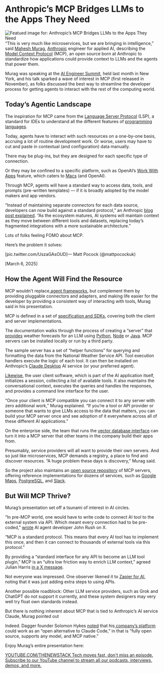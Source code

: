 # Anthropic’s MCP Bridges LLMs to the Apps They Need
![Featued image for: Anthropic’s MCP Bridges LLMs to the Apps They Need](https://cdn.thenewstack.io/media/2025/03/da0fefca-tamanna-rumee-8yd0ndi1shy-unsplash-mcp-1024x683.jpg)
“This is very much like microservices, but we are bringing in intelligence,” said [Mahesh Murag](https://www.linkedin.com/in/maheshmurag/), [Anthropic](https://www.anthropic.com/company) engineer for applied AI, describing the [Model Context Protocol](https://modelcontextprotocol.io/introduction) (MCP), an open source born at Anthropic to standardize how applications could provide context to LLMs and the agents that power them.

Murag was speaking at the [AI Engineer Summit](https://www.ai.engineer/summit/2025), held last month in New York, and his talk sparked a wave of interest in MCP (first released in November), as folks discussed the best way to streamline the developer process for getting agents to interact with the rest of the computing world.

## Today’s Agentic Landscape
The inspiration for MCP came from the [Language Server Protocol](https://microsoft.github.io/language-server-protocol/) (LSP), a standard for IDEs to understand all the different features of [programming languages](https://thenewstack.io/programming-languages/).

Today, agents have to interact with such resources on a one-by-one basis, accruing a lot of routine development work. Or worse, users may have to cut and paste in contextual (and configuration) data manually.

There may be plug-ins, but they are designed for each specific type of connection.

Or they may be confined to a specific platform, such as OpenAI’s [Work With Apps](https://reindeersoft.com/news/openai-launches-work-with-apps-feature-for-seamless-macos-integration) feature, which caters to [Macs](https://thenewstack.io/homebrew-for-macos-developers/) (and OpenAI).

Through MCP, agents will have a standard way to access data, tools, and prompts (pre-written templates) — if it is broadly adopted by the model makers and app vendors.

“Instead of maintaining separate connectors for each data source, developers can now build against a standard protocol,” an Anthropic [blog post explained](https://www.anthropic.com/news/model-context-protocol). “As the ecosystem matures, AI systems will maintain context as they move between different tools and datasets, replacing today’s fragmented integrations with a more sustainable architecture.”

Lots of folks feeling FOMO about MCP.

Here’s the problem it solves:

[pic.twitter.com/UszaGAsOUD]— Matt Pocock (@mattpocockuk)

[March 6, 2025]

## How the Agent Will Find the Resource
MCP wouldn’t replace[ agent frameworks](https://thenewstack.io/a-developers-guide-to-the-autogen-ai-agent-framework/), but complement them by providing pluggable connectors and adapters, and making life easier for the developer by providing a consistent way of interacting with tools, Murag said in his presentation.

MCP is defined in a set of [specification and SDKs](https://github.com/modelcontextprotocol), covering both the client and server implementations.

The documentation walks through the process of creating a “server” that [provides](https://modelcontextprotocol.io/quickstart/server) weather forecasts for an LLM using [Python](https://thenewstack.io/what-is-python/), [Node](https://thenewstack.io/whats-in-the-new-node-js-and-how-do-you-install-it/) or [Java](https://thenewstack.io/introduction-to-java-programming-language/). MCP servers can be installed locally or run by a third party.

The sample server has a set of “helper functions” for querying and formatting the data from the National Weather Service API. Tool execution handlers execute the logic of each tool. It can then be installed on Anthropic’s [Claude Desktop](https://claude.ai/download) AI service (or your preferred agent).

[Likewise](https://modelcontextprotocol.io/quickstart/client), the user client software, which is part of the AI application itself, initializes a session, collecting a list of available tools.
It also maintains the conversational context, executes the queries and handles the responses, and provides a command line interface for the user.

“Once your client is MCP compatible you can connect it to any server with zero additional work,” Murag explained. “If you’re a tool or API provider or someone that wants to give LLMs access to the data that matters, you can build your MCP server once and see adoption of it everywhere across all of these different AI applications.”

On the enterprise side, the team that runs the [vector database interface](https://thenewstack.io/vector-processing-understand-this-new-revolution-in-search/) can turn it into a MCP server that other teams in the company build their apps from.

Presumably, service providers will all want to provide their own servers. And so just like microservices, MCP demands a registry, a place to find and discover resources. “A huge problem these days is discovery,” Murag said.

So the project also maintains an [open source repository](https://github.com/modelcontextprotocol/servers) of MCP servers, offering reference implementations for dozens of services, such as [Google Maps](https://github.com/modelcontextprotocol/servers/tree/main/src/google-maps), [PostgreSQL](https://github.com/modelcontextprotocol/servers/tree/main/src/postgres), and [Slack](https://github.com/modelcontextprotocol/servers/tree/main/src/slack).

## But Will MCP Thrive?
Murag’s presentation set off a tsunami of interest in AI circles.

“In pre-MCP world, one would have to write code to connect AI tool to the external system via API. Which meant every connection had to be pre-coded,” [wrote](https://x.com/johnrushx/status/1897655569101779201) AI agent developer John Rush on X.

“MCP is a standard protocol. This means that every AI tool has to implement this once, and then it can connect to thousands of external tools via this protocol.”

By providing a “standard interface for any API to become an LLM tool plugin,” MCP is an “ultra low friction way to enrich LLM context,” agreed Julian Harris [in a X message](https://x.com/julianharris/status/1897589990382506175).

Not everyone was impressed. One observer likened it to [Zapier for AI](https://x.com/julianharris/status/1897589990382506175), noting that it was just adding extra steps to using APIs.

Another possible roadblock: Other LLM service providers, such as Grok and ChatGPT do not support it currently, and these system designers may very well try float own standards instead.

But there is nothing inherent about MCP that is tied to Anthropic’s AI service Claude, Murag pointed out

Indeed. Dagger founder Solomon Hykes [noted](https://x.com/solomonstre/status/1897784401125412896) that his[ company’s platform](https://thenewstack.io/ai-dev-tools-how-to-containerize-agents-using-dagger/) could work as an “open alternative to Claude Code,” in that is “fully open source, supports any model, and MCP native.”

Enjoy Murag’s entire presentation here:

[
YOUTUBE.COM/THENEWSTACK
Tech moves fast, don't miss an episode. Subscribe to our YouTube
channel to stream all our podcasts, interviews, demos, and more.
](https://youtube.com/thenewstack?sub_confirmation=1)
